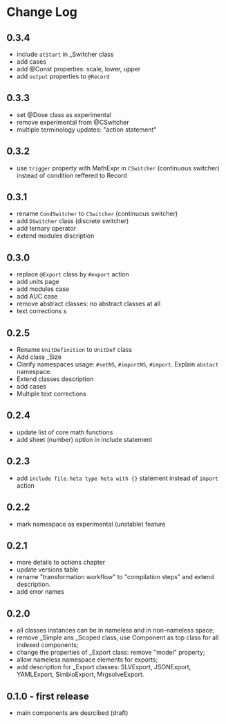 # Change Log

## 0.3.4

- include `atStart` in _Switcher class
- add cases
- add @Const properties: scale, lower, upper
- add `output` properties to `@Record`

## 0.3.3
- set @Dose class as experimental
- remove experimental from @CSwitcher
- multiple terminology updates: "action statement" 

## 0.3.2

- use `trigger` property with MathExpr in `CSwitcher` (continuous switcher) instead of condition reffered to Record

## 0.3.1

- rename `CondSwitcher` to `CSwitcher` (continuous switcher)
- add `DSwitcher` class (discrete switcher)
- add ternary operator
- extend modules discription

## 0.3.0

- replace `@Export` class by `#export` action
- add units page
- add modules case
- add AUC case
- remove abstract classes: no abstract classes at all
- text corrections
s
## 0.2.5

- Rename `UnitDefinition` to `UnitDef` class
- Add class _Size
- Clarify namespaces usage: `#setNS`, `#importNS`, `#import`. Explain `abstact` namespace.
- Extend classes description
- add cases
- Multiple text corrections

## 0.2.4

- update list of core math functions
- add sheet (number) option in include statement

## 0.2.3

- add `include file.heta type heta with {}` statement instead of `import` action

## 0.2.2

- mark namespace as experimental (unstable) feature

## 0.2.1

- more details to actions chapter
- update versions table
- rename "transformation workflow" to "compilation steps" and extend description.
- add error names

## 0.2.0

- all classes instances can be in nameless and in non-nameless space;
- remove _Simple ans _Scoped class, use Component as top class for all indexed components;
- change the properties of _Export class: remove "model" property;
- allow nameless namespace elements for exports;
- add description for _Export classes: SLVExport, JSONExport, YAMLExport, SimbioExport, MrgsolveExport.

## 0.1.0 - first release

- main components are desrcibed (draft)
